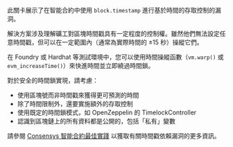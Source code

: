 此關卡展示了在智能合約中使用 `block.timestamp` 進行基於時間的存取控制的漏洞。

解決方案涉及理解礦工對區塊時間戳具有一定程度的控制權。雖然他們無法設定任意時間戳，但可以在一定範圍內（通常為實際時間的 ±15 秒）操縱它們。

在 Foundry 或 Hardhat 等測試環境中，您可以使用時間操縱函數（`vm.warp()` 或 `evm_increaseTime()`）來快進時間並立即繞過時間鎖。

對於安全的時間鎖實現，請考慮：
- 使用區塊號而非時間戳來獲得更可預測的時間
- 除了時間限制外，還要實施額外的存取控制
- 使用既定的時間鎖模式，如 OpenZeppelin 的 TimelockController
- 認識到區塊鏈上的所有資料都是公開的，包括「私有」變數

請參閱 [Consensys 智能合約最佳實踐](https://consensys.github.io/smart-contract-best-practices/development-recommendations/general/timestamp-dependence/) 以獲取有關時間戳依賴漏洞的更多資訊。